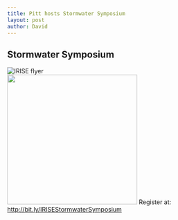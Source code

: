 ```yaml
---
title: Pitt hosts Stormwater Symposium  
layout: post
author: David
---
```


## Stormwater Symposium

![IRISE flyer](https://duq.box.com/shared/static/hmlxiga6unzvpjfpgltkwfuywmuh4dwl.png)\
<a href="https://www.engineering.pitt.edu/irise/"><img src="https://duq.box.com/shared/static/hmlxiga6unzvpjfpgltkwfuywmuh4dwl.png" width="300" height="300"/></a> Register at: <http://bit.ly/IRISEStormwaterSymposium>
